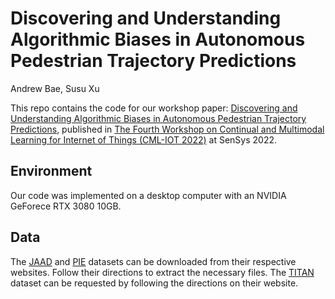 # Discovering and Understanding Algorithmic Biases in Autonomous Pedestrian Trajectory Predictions

Andrew Bae, Susu Xu

This repo contains the code for our workshop paper: [Discovering and Understanding Algorithmic Biases in Autonomous Pedestrian Trajectory Predictions](https://dl.acm.org/doi/pdf/10.1145/3560905.3568433), published in [The Fourth Workshop on Continual and Multimodal Learning for Internet of Things (CML-IOT 2022)](https://cmliot2022.github.io/) at SenSys 2022.

## Environment
Our code was implemented on a desktop computer with an NVIDIA GeForece RTX 3080 10GB. 


## Data
The [JAAD](https://github.com/ykotseruba/JAAD) and [PIE](https://github.com/aras62/PIE) datasets can be downloaded from their respective websites. Follow their directions to extract the necessary files. The [TITAN](https://usa.honda-ri.com/titan) dataset can be requested by following the directions on their website.